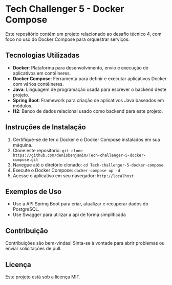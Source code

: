 # Tech Challenger 5 - Docker Compose

Este repositório contém um projeto relacionado ao desafio técnico 4, com foco no uso do Docker Compose para orquestrar serviços.

## Tecnologias Utilizadas

- **Docker**: Plataforma para desenvolvimento, envio e execução de aplicativos em contêineres.
- **Docker Compose**: Ferramenta para definir e executar aplicativos Docker com vários contêineres.
- **Java**: Linguagem de programação usada para escrever o backend deste projeto.
- **Spring Boot**: Framework para criação de aplicativos Java baseados em módulos.
- **H2**: Banco de dados relacional usado como backend para este projeto.

## Instruções de Instalação

1. Certifique-se de ter o Docker e o Docker Compose instalados em sua máquina.
2. Clone este repositório: `git clone https://github.com/denisbenjamim/Tech-challenger-5-docker-compose.git`
3. Navegue até o diretório clonado: `cd Tech-challenger-5-docker-compose`
4. Execute o Docker Compose: `docker-compose up -d`
5. Acesse o aplicativo em seu navegador: `http://localhost`

## Exemplos de Uso

- Use a API Spring Boot para criar, atualizar e recuperar dados do PostgreSQL.
- Use Swagger para utilizar a api de forma simplificada

## Contribuição

Contribuições são bem-vindas! Sinta-se à vontade para abrir problemas ou enviar solicitações de pull.

## Licença

Este projeto está sob a licença MIT.
